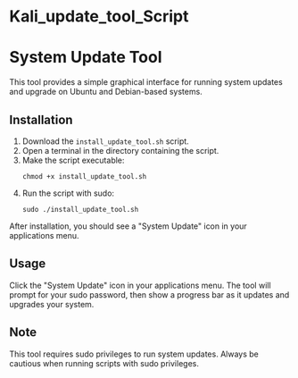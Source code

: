 # Kali_update_tool_Script

# System Update Tool

This tool provides a simple graphical interface for running system updates and upgrade on Ubuntu and Debian-based systems.

## Installation

1. Download the `install_update_tool.sh` script.
2. Open a terminal in the directory containing the script.
3. Make the script executable:
   ```
   chmod +x install_update_tool.sh
   ```
4. Run the script with sudo:
   ```
   sudo ./install_update_tool.sh
   ```

After installation, you should see a "System Update" icon in your applications menu.

## Usage

Click the "System Update" icon in your applications menu. The tool will prompt for your sudo password, then show a progress bar as it updates and upgrades your system.

## Note

This tool requires sudo privileges to run system updates. Always be cautious when running scripts with sudo privileges.
